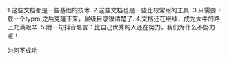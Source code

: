 1.这些文档都是一些基础的技术.
2.这些文档也是一些比较常用的工具.
3.只需要下载一个typro,之后克隆下来，层级目录很清楚了.
4.文档还在继续，成为大牛的路上充满艰辛.
5.附一句抖音名言：比自己优秀的人还在努力，我们为什么不努力呢！




为何不成功
